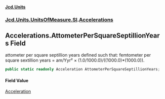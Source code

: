 #### [Jcd.Units](index.md 'index')
### [Jcd.Units.UnitsOfMeasure.SI](Jcd.Units.UnitsOfMeasure.SI.md 'Jcd.Units.UnitsOfMeasure.SI').[Accelerations](Accelerations.md 'Jcd.Units.UnitsOfMeasure.SI.Accelerations')

## Accelerations.AttometerPerSquareSeptillionYears Field

attometer per square septillion years defined such that: femtometer per square sextillion years = am/Yyr² ×
(1.0/1000.0)/((1000.0)*(1000.0)).

```csharp
public static readonly Acceleration AttometerPerSquareSeptillionYears;
```

#### Field Value
[Acceleration](Acceleration.md 'Jcd.Units.UnitTypes.Acceleration')